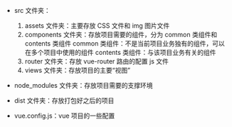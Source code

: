- src 文件夹：

  1. assets 文件夹：主要存放 CSS 文件和 img 图片文件
  2. components 文件夹：存放项目需要的组件，分为 common 类组件和 contents 类组件
     common 类组件：不是当前项目业务独有的组件，可以在多个项目中使用的组件
     contents 类组件：与该项目业务有关的组件
  3. router 文件夹：存放 vue-router 路由的配置 js 文件
  4. views 文件夹：存放项目的主要“视图”

- node_modules 文件夹：存放项目需要的支撑环境

- dist 文件夹：存放打包好之后的项目

- vue.config.js：vue 项目的一些配置
